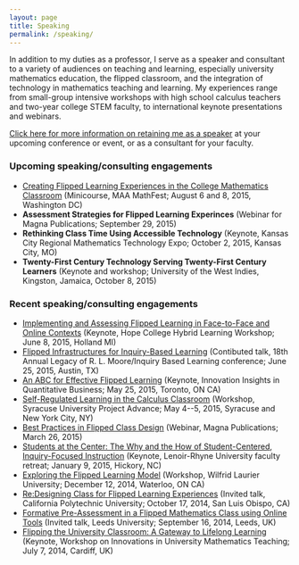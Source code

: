 ```yaml
---
layout: page
title: Speaking
permalink: /speaking/
---
```


In addition to my duties as a professor, I serve as a speaker and consultant to a variety of audiences on teaching and learning, especially university mathematics education, the flipped classroom, and the integration of technology in mathematics teaching and learning. My experiences range from small-group intensive workshops with high school calculus teachers and two-year college STEM faculty, to international keynote presentations and webinars. 

[Click here for more information on retaining me as a speaker](/speakinginfo) at your upcoming conference or event, or as a consultant for your faculty. 

### Upcoming speaking/consulting engagements 

+ [Creating Flipped Learning Experiences in the College Mathematics Classroom](http://www.maa.org/meetings/mathfest/program-details/2015/minicourses) (Minicourse, MAA MathFest; August 6 and 8, 2015, Washington DC)
+ __Assessment Strategies for Flipped Learning Experinces__ (Webinar for Magna Publications; September 29, 2015)
+ __Rethinking Class Time Using Accessible Technology__ (Keynote, Kansas City Regional Mathematics Technology Expo; October 2, 2015, Kansas City, MO)
+ __Twenty-First Century Technology Serving Twenty-First Century Learners__ (Keynote and workshop; University of the West Indies, Kingston, Jamaica, October 8, 2015)
 
### Recent speaking/consulting engagements

+ [Implementing and Assessing Flipped Learning in Face-to-Face and Online Contexts](http://rtalbert.org/hlwhope) (Keynote, Hope College Hybrid Learning Workshop; June 8, 2015, Holland MI)
+ [Flipped Infrastructures for Inquiry-Based Learning](http://rtalbert.org/rlmoore) (Contibuted talk, 18th Annual Legacy of R. L. Moore/Inquiry Based Learning conference; June 25, 2015, Austin, TX)
+ [An ABC for Effective Flipped Learning](http://rtalbert.org/pearsontoronto) (Keynote, Innovation Insights in Quantitative Business; May 25, 2015, Toronto, ON CA)
+ [Self-Regulated Learning in the Calculus Classroom](http://roberttalbert.github.io/advance) (Workshop, Syracuse University Project Advance; May 4--5, 2015, Syracuse and New York City, NY)
+ [Best Practices in Flipped Class Design](http://www.magnapubs.com/online-seminars/best-practices-in-flipped-class-design-13377-1.html) (Webinar, Magna Publications; March 26, 2015)
+ [Students at the Center: The Why and the How of Student-Centered, Inquiry-Focused Instruction](http://roberttalbert.github.io/lenoirrhyne) (Keynote, Lenoir-Rhyne University faculty retreat; January 9, 2015, Hickory, NC)
+ [Exploring the Flipped Learning Model](http://roberttalbert.github.io/wlu) (Workshop, Wilfrid Laurier University; December 12, 2014, Waterloo, ON CA)
+ [Re:Designing Class for Flipped Learning Experiences](http://roberttalbert.github.io/calpoly) (Invited talk, California Polytechnic University; October 17, 2014, San Luis Obispo, CA)
+ [Formative Pre-Assessment in a Flipped Mathematics Class using Online Tools](http://roberttalbert.github.io/leeds) (Invited talk, Leeds University; September 16, 2014, Leeds, UK)
+ [Flipping the University Classroom: A Gateway to Lifelong Learning](http://roberttalbert.github.io/cardiffuniv) (Keynote, Workshop on Innovations in University Mathematics Teaching; July 7, 2014, Cardiff, UK)